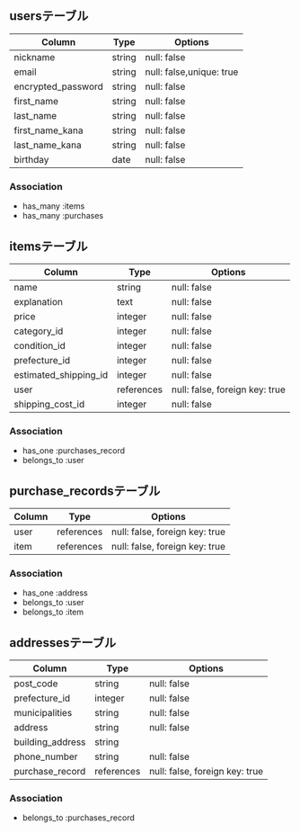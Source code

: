 ## usersテーブル
|Column|Type|Options|
|------|----|-------|
|nickname|string|null: false|
|email|string|null: false,unique: true|
|encrypted_password|string|null: false|
|first_name|string|null: false|
|last_name|string|null: false|
|first_name_kana|string|null: false|
|last_name_kana|string|null: false|
|birthday|date|null: false|

### Association
* has_many :items
* has_many :purchases

## itemsテーブル
|Column|Type|Options|
|------|----|-------|
|name|string|null: false|
|explanation|text|null: false|
|price|integer|null: false|
|category_id|integer|null: false|
|condition_id|integer|null: false|
|prefecture_id|integer|null: false|
|estimated_shipping_id|integer|null: false|
|user|references|null: false, foreign key: true|
|shipping_cost_id|integer|null: false|

### Association
* has_one :purchases_record
* belongs_to :user

## purchase_recordsテーブル
|Column|Type|Options|
|------|----|-------|
|user|references|null: false, foreign key: true|
|item|references|null: false, foreign key: true|

### Association
* has_one :address
* belongs_to :user
* belongs_to :item

## addressesテーブル
|Column|Type|Options|
|------|----|-------|
|post_code|string|null: false|
|prefecture_id|integer|null: false|
|municipalities|string|null: false|
|address|string|null: false|
|building_address|string||
|phone_number|string|null: false|
|purchase_record|references|null: false, foreign key: true|

### Association
* belongs_to :purchases_record